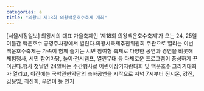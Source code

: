 ```yaml
---
categories: a
title: "의왕시 제18회 의왕백운호수축제 개최"
---
```

[서울시정일보] 의왕시의 대표 가을축제인 ‘제18회 의왕백운호수축제’가 오는 24, 25일 이틀간 백운호수 공영주차장에서 열린다.의왕시축제추진위원회 주관으로 열리는 이번 백운호수축제는 가족이 함께 즐기는 시민 참여형 축제로 다양한 공연과 경연을 비롯해 체험행사, 시민 참여마당, 놀이·전시캠프, 열린무대 등 다채로운 프로그램이 풍성하게 꾸며진다.행사 첫날인 24일에는 주간행사로 어린이장기자랑대회 및 백운호수 그리기대회가 열리고, 야간에는 국악관현악단의 축하공연을 시작으로 저녁 7시부터 진시몬, 강진, 김용임, 최진희, 우연이 등 인기